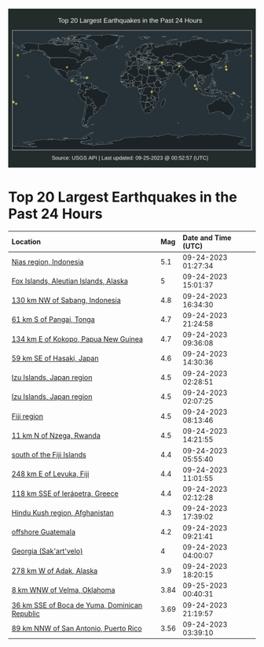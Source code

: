 ![Map](./map.png)

# Top 20 Largest Earthquakes in the Past 24 Hours

| Location | Mag | Date and Time (UTC) |
|:---|:---|:---|
| [Nias region, Indonesia](https://earthquake.usgs.gov/earthquakes/eventpage/us7000kxr1) | 5.1 | 09-24-2023 01:27:34 |
| [Fox Islands, Aleutian Islands, Alaska](https://earthquake.usgs.gov/earthquakes/eventpage/us7000kxtv) | 5 | 09-24-2023 15:01:37 |
| [130 km NW of Sabang, Indonesia](https://earthquake.usgs.gov/earthquakes/eventpage/us7000kxu9) | 4.8 | 09-24-2023 16:34:30 |
| [61 km S of Pangai, Tonga](https://earthquake.usgs.gov/earthquakes/eventpage/us7000kxvp) | 4.7 | 09-24-2023 21:24:58 |
| [134 km E of Kokopo, Papua New Guinea](https://earthquake.usgs.gov/earthquakes/eventpage/us7000kxt2) | 4.7 | 09-24-2023 09:36:08 |
| [59 km SE of Hasaki, Japan](https://earthquake.usgs.gov/earthquakes/eventpage/us7000kxtt) | 4.6 | 09-24-2023 14:30:36 |
| [Izu Islands, Japan region](https://earthquake.usgs.gov/earthquakes/eventpage/us7000kxrb) | 4.5 | 09-24-2023 02:28:51 |
| [Izu Islands, Japan region](https://earthquake.usgs.gov/earthquakes/eventpage/us7000kxr5) | 4.5 | 09-24-2023 02:07:25 |
| [Fiji region](https://earthquake.usgs.gov/earthquakes/eventpage/us7000kxsk) | 4.5 | 09-24-2023 08:13:46 |
| [11 km N of Nzega, Rwanda](https://earthquake.usgs.gov/earthquakes/eventpage/us7000kxts) | 4.5 | 09-24-2023 14:21:55 |
| [south of the Fiji Islands](https://earthquake.usgs.gov/earthquakes/eventpage/us7000kxry) | 4.4 | 09-24-2023 05:55:40 |
| [248 km E of Levuka, Fiji](https://earthquake.usgs.gov/earthquakes/eventpage/us7000kxtc) | 4.4 | 09-24-2023 11:01:55 |
| [118 km SSE of Ierápetra, Greece](https://earthquake.usgs.gov/earthquakes/eventpage/us7000kxr4) | 4.4 | 09-24-2023 02:12:28 |
| [Hindu Kush region, Afghanistan](https://earthquake.usgs.gov/earthquakes/eventpage/us7000kxui) | 4.3 | 09-24-2023 17:39:02 |
| [offshore Guatemala](https://earthquake.usgs.gov/earthquakes/eventpage/us7000kxt1) | 4.2 | 09-24-2023 09:21:41 |
| [Georgia (Sak'art'velo)](https://earthquake.usgs.gov/earthquakes/eventpage/us7000kxrj) | 4 | 09-24-2023 04:00:07 |
| [278 km W of Adak, Alaska](https://earthquake.usgs.gov/earthquakes/eventpage/us7000kxuq) | 3.9 | 09-24-2023 18:20:15 |
| [8 km WNW of Velma, Oklahoma](https://earthquake.usgs.gov/earthquakes/eventpage/ok2023stwr) | 3.84 | 09-25-2023 00:40:31 |
| [36 km SSE of Boca de Yuma, Dominican Republic](https://earthquake.usgs.gov/earthquakes/eventpage/pr2023267001) | 3.69 | 09-24-2023 21:19:57 |
| [89 km NNW of San Antonio, Puerto Rico](https://earthquake.usgs.gov/earthquakes/eventpage/pr2023267000) | 3.56 | 09-24-2023 03:39:10 |
